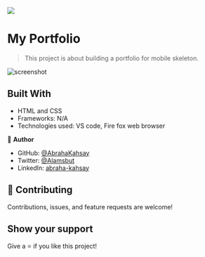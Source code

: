 ![](https://img.shields.io/badge/Microverse-blueviolet)

# My Portfolio

> This project is about building a portfolio for mobile skeleton.

![screenshot](https://user-images.githubusercontent.com/75738563/149370618-f1f55c89-368b-4d98-b1d0-439f90eb700f.png)

## Built With

- HTML and CSS
- Frameworks: N/A
- Technologies used: VS code, Fire fox web browser

👤 **Author**

- GitHub: [@AbrahaKahsay](https://github.com/AbrahaKahsay)
- Twitter: [@Alamsbut](https://twitter.com/Alamsbut)
- LinkedIn: [abraha-kahsay](www.linkedin.com/in/abraha-kahsay-492771135/)

## 🤝 Contributing

Contributions, issues, and feature requests are welcome!

## Show your support

Give a ⭐️ if you like this project!
